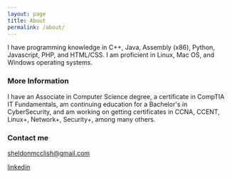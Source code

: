 ```yaml
---
layout: page
title: About
permalink: /about/
---
```


I have programming knowledge in C++, Java, Assembly (x86), Python, Javascript, PHP, and HTML/CSS. I am proficient in Linux, Mac OS, and Windows operating systems.

### More Information

I have an Associate in Computer Science degree, a certificate in CompTIA IT Fundamentals, am continuing education for a Bachelor's in CyberSecurity, and am working on getting certificates in CCNA, CCENT, Linux+, Network+, Security+, among many others.

### Contact me

[sheldonmcclish@gmail.com](mailto:sheldonmcclish@gmail.com)

[linkedin](WWW.LINKEDIN.COM/IN/SHELDON-MCCLISH)
